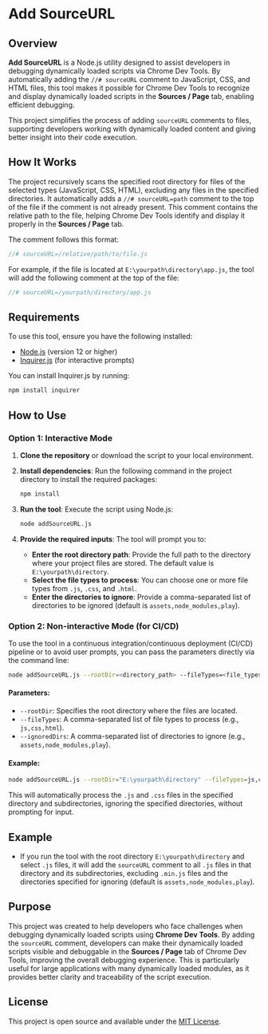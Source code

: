 
# Add SourceURL

## Overview

**Add SourceURL** is a Node.js utility designed to assist developers in debugging dynamically loaded scripts via Chrome Dev Tools. By automatically adding the `//# sourceURL` comment to JavaScript, CSS, and HTML files, this tool makes it possible for Chrome Dev Tools to recognize and display dynamically loaded scripts in the **Sources / Page** tab, enabling efficient debugging.

This project simplifies the process of adding `sourceURL` comments to files, supporting developers working with dynamically loaded content and giving better insight into their code execution.

## How It Works

The project recursively scans the specified root directory for files of the selected types (JavaScript, CSS, HTML), excluding any files in the specified directories. It automatically adds a `//# sourceURL=path` comment to the top of the file if the comment is not already present. This comment contains the relative path to the file, helping Chrome Dev Tools identify and display it properly in the **Sources / Page** tab.

The comment follows this format:
```js
//# sourceURL=/relative/path/to/file.js
```

For example, if the file is located at `E:\yourpath\directory\app.js`, the tool will add the following comment at the top of the file:
```js
//# sourceURL=/yourpath/directory/app.js
```

## Requirements

To use this tool, ensure you have the following installed:
- [Node.js](https://nodejs.org/en/) (version 12 or higher)
- [Inquirer.js](https://www.npmjs.com/package/inquirer) (for interactive prompts)

You can install Inquirer.js by running:
```bash
npm install inquirer
```

## How to Use

### Option 1: Interactive Mode

1. **Clone the repository** or download the script to your local environment.

2. **Install dependencies**:
   Run the following command in the project directory to install the required packages:
   ```bash
   npm install
   ```

3. **Run the tool**:
   Execute the script using Node.js:
   ```bash
   node addSourceURL.js
   ```

4. **Provide the required inputs**:
   The tool will prompt you to:
   - **Enter the root directory path**: Provide the full path to the directory where your project files are stored. The default value is `E:\yourpath\directory`.
   - **Select the file types to process**: You can choose one or more file types from `.js`, `.css`, and `.html`.
   - **Enter the directories to ignore**: Provide a comma-separated list of directories to be ignored (default is `assets,node_modules,play`).

### Option 2: Non-interactive Mode (for CI/CD)

To use the tool in a continuous integration/continuous deployment (CI/CD) pipeline or to avoid user prompts, you can pass the parameters directly via the command line:

```bash
node addSourceURL.js --rootDir=<directory_path> --fileTypes=<file_types> --ignoredDirs=<dirs_to_ignore>
```

#### Parameters:
- `--rootDir`: Specifies the root directory where the files are located.
- `--fileTypes`: A comma-separated list of file types to process (e.g., `js,css,html`).
- `--ignoredDirs`: A comma-separated list of directories to ignore (e.g., `assets,node_modules,play`).

#### Example:
```bash
node addSourceURL.js --rootDir="E:\yourpath\directory" --fileTypes=js,css --ignoredDirs=assets,node_modules,play
```

This will automatically process the `.js` and `.css` files in the specified directory and subdirectories, ignoring the specified directories, without prompting for input.

## Example

- If you run the tool with the root directory `E:\yourpath\directory` and select `.js` files, it will add the `sourceURL` comment to all `.js` files in that directory and its subdirectories, excluding `.min.js` files and the directories specified for ignoring (default is `assets,node_modules,play`).

## Purpose

This project was created to help developers who face challenges when debugging dynamically loaded scripts using **Chrome Dev Tools**. By adding the `sourceURL` comment, developers can make their dynamically loaded scripts visible and debuggable in the **Sources / Page** tab of Chrome Dev Tools, improving the overall debugging experience. This is particularly useful for large applications with many dynamically loaded modules, as it provides better clarity and traceability of the script execution.

## License

This project is open source and available under the [MIT License](LICENSE).
